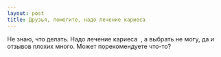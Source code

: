 ```yaml
---
layout: post 
title: Друзья, помогите, надо лечение кариеса ‌ ‌ 
--- 
```

Не знаю, что делать. Надо лечение кариеса ‌ ‌, а выбрать не могу, да и отзывов плохих много. Может порекомендуете что-то?